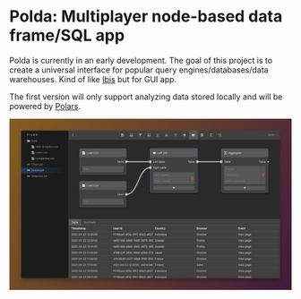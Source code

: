 # Polda: Multiplayer node-based data frame/SQL app

Polda is currently in an early development.  The goal of this project is to
create a universal interface for popular query engines/databases/data warehouses.
Kind of like [Ibis](https://github.com/ibis-project/ibis) but for GUI app.

The first version will only support analyzing data stored locally and will be
powered by [Polars](https://github.com/pola-rs/polars).

![Polda](https://github.com/aguspdana/polda/blob/main/assets/polda.png?raw=true)
